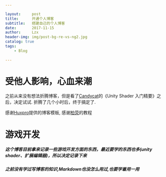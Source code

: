 ```yaml
---

layout:     post
title:      开通个人博客
subtitle:   搭建自己的个人博客
date:       2017-11-15
author:     Lzx
header-img: img/post-bg-re-vs-ng2.jpg
catalog: true
tags:
    - Blog
    
---
```


# 受他人影响，心血来潮

之前从来没有想法折腾博客，但是看了[Candycat](http://candycat1992.github.io/)的《Unity Shader 入门精要》之后，决定试试.
折腾了几个小时后，终于搞定了.

感谢[Huxpro](https://github.com/huxpro)提供的博客模板,
感谢[柏荧](http://qiubaiying.top)的教程




# 游戏开发

##### 这个博客目前拿来记录一些游戏开发方面的东西，最近要学的东西也多(unity shader、扩展编辑器)，所以决定记录下来
##### 之前没有学过写博客的知识,Markdown也没怎么用过,也要学着用一用




